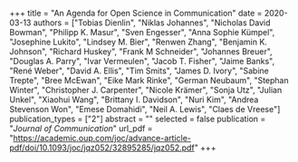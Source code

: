 +++
title = "An Agenda for Open Science in Communication"
date = 2020-03-13
authors = ["Tobias Dienlin", "Niklas Johannes", "Nicholas David Bowman", "Philipp K. Masur", "Sven Engesser", "Anna Sophie Kümpel", "Josephine Lukito", "Lindsey M. Bier", "Renwen Zhang", "Benjamin K. Johnson", "Richard Huskey", "Frank M Schneider", "Johannes Breuer", "Douglas A. Parry", "Ivar Vermeulen", "Jacob T. Fisher", 
"Jaime Banks", "René Weber", "David A. Ellis", "Tim Smits", "James D. Ivory", "Sabine Trepte", "Bree McEwan", "Eike Mark Rinke", "German Neubaum", "Stephan Winter", "Christopher J. Carpenter", "Nicole Krämer", "Sonja Utz", "Julian Unkel", "Xiaohui Wang", "Brittany I. Davidson", "Nuri Kim", "Andrea Stevenson Won", "Emese Domahidi", "Neil A. Lewis", "Claes de Vreese"]
publication_types = ["2"]
abstract = ""
selected = false
publication = "*Journal of Communication*"
url_pdf = "https://academic.oup.com/joc/advance-article-pdf/doi/10.1093/joc/jqz052/32895285/jqz052.pdf"
+++